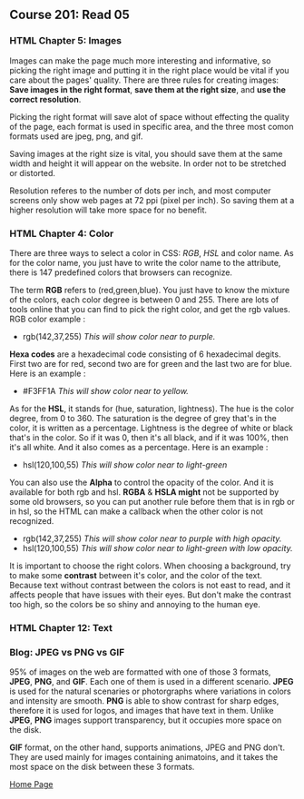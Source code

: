 ## **Course 201: Read 05**

### **HTML Chapter 5: Images**
Images can make the page much more interesting and informative, so picking the right image and putting it in the right place would be vital if you care about the pages' quality. There are three rules for creating images: **Save images in the right format**, **save them at the right size**, and **use the correct resolution**.

Picking the right format will save alot of space without effecting the quality of the page, each format is used in specific area, and the three most comon formats used are jpeg, png, and gif. 

Saving images at the right size is vital, you should save them at the same width and height it will appear on the website. In order not to be stretched or distorted. 

Resolution referes to the number of dots per inch, and most computer screens only show web pages at 72 ppi (pixel per inch). So saving them at a higher resolution will take more space for no benefit.


### **HTML Chapter 4: Color**
There are three ways to select a color in CSS: *RGB*, *HSL* and color name. As for the color name, you just have to write the color name to the attribute, there is 147 predefined colors that browsers can recognize. 


The term **RGB** refers to (red,green,blue). You just have to know the mixture of the colors, each color degree is between 0 and 255. There are lots of tools online that you can find to pick the right color, and get the rgb values. RGB color example :
* rgb(142,37,255)
*This will show color near to purple.*


**Hexa codes** are a hexadecimal code consisting of 6 hexadecimal degits. First two are for red, second two are for green and the last two are for blue. Here is an example :
* #F3FF1A
*This will show color near to yellow.*


As for the **HSL**, it stands for (hue, saturation, lightness).  The hue is the color degree, from 0 to 360. The saturation is the degree of grey that's in the color, it is written as a percentage. Lightness is the degree of white or black that's in the color. So if it was 0, then it's all black, and if it was 100%, then it's all white. And it also comes as a percentage. Here is an example :
* hsl(120,100,55)
*This will show color near to light-green*


You can also use the **Alpha** to control the opacity of the color. And it is available for both rgb and hsl. **RGBA** & **HSLA might** not be supported by some old browsers, so you can put another rule before them that is in rgb or in hsl, so the HTML can make a callback when the other color is not recognized.
* rgb(142,37,255)
*This will show color near to purple with high opacity.*
* hsl(120,100,55)
*This will show color near to light-green with low opacity.*


It is important to choose the right colors. When choosing a background, try to make some **contrast** between it's color, and the color of the text. Because text without contrast between the colors is not east to read, and it affects people that have issues with their eyes. But don't make the contrast too high, so the colors be so shiny and annoying to the human eye.


### **HTML Chapter 12: Text**


### Blog: JPEG vs PNG vs GIF

95% of images on the web are formatted with one of those 3 formats, **JPEG**, **PNG**, and **GIF**. Each one of them is used in a different scenario. **JPEG** is used for the natural scenaries or photorgraphs where variations in colors and intensity are smooth. **PNG** is able to show contrast for sharp edges, therefore it is used for logos, and images that have text in them. Unlike **JPEG**, **PNG** images support transparency, but it occupies more space on the disk.

**GIF** format, on the other hand, supports animations, JPEG and PNG don't. They are used mainly for images containing animatoins, and it takes the most space on the disk between these 3 formats.



[Home Page](README.md)